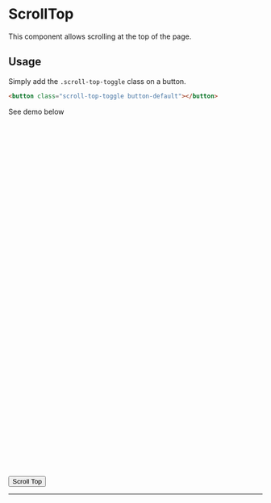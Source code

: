# ScrollTop

This component allows scrolling at the top of the page.

## Usage

Simply add the ```.scroll-top-toggle``` class on a button.

```html
<button class="scroll-top-toggle button-default"></button>
```

<p>See demo below <i class="fa fa-arrow-down icon-right"></i></p>

<div style="height:700px"></div>
<div class="docs-demo">
    <button class="scroll-top-toggle button-bordered">Scroll Top</button>
</div>

-----------
